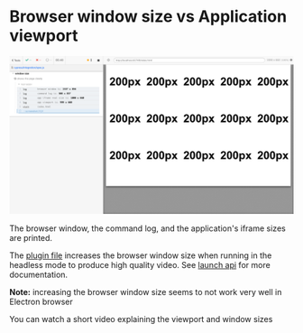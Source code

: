 # Browser window size vs Application viewport

![Showing the window dimensions](images/page.png)

The browser window, the command log, and the application's iframe sizes are printed.

The [plugin file](./cypress/plugins/index.js) increases the browser window size when running in the headless mode to produce high quality video. See [launch api](https://on.cypress.io/browser-launch-api) for more documentation.

**Note:** increasing the browser window size seems to not work very well in Electron browser

You can watch a short video explaining the viewport and window sizes [](https://www.youtube.com/watch?v=2qxbSmSRZQQ)
